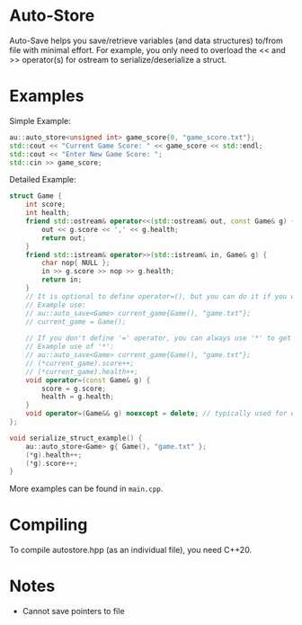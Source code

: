 # Auto-Store
Auto-Save helps you save/retrieve variables (and data structures) to/from file with minimal effort. 
For example, you only need to overload the << and >> operator(s) for ostream to serialize/deserialize a struct.

# Examples
Simple Example:
```c++
au::auto_store<unsigned int> game_score{0, "game_score.txt"};
std::cout << "Current Game Score: " << game_score << std::endl;
std::cout << "Enter New Game Score: ";
std::cin >> game_score;
```
Detailed Example:
```c++
struct Game {
	int score;
	int health;
	friend std::ostream& operator<<(std::ostream& out, const Game& g) {
		out << g.score << ',' << g.health;
		return out;
	}
	friend std::istream& operator>>(std::istream& in, Game& g) {
		char nop{ NULL };
		in >> g.score >> nop >> g.health;
		return in;
	}
	// It is optional to define operator=(), but you can do it if you want to use the '=' operator.
	// Example use:
	// au::auto_save<Game> current_game{Game(), "game.txt"};
	// current_game = Game();
	
	// If you don't define '=' operator, you can always use '*' to get the object stored inside auto_save
	// Example use of '*':
	// au::auto_save<Game> current_game{Game(), "game.txt"};
	// (*current_game).score++;
	// (*current_game).health++;
	void operator=(const Game& g) {
		score = g.score;
		health = g.health;
	}
	void operator=(Game&& g) noexcept = delete; // typically used for efficiency
};

void serialize_struct_example() {
	au::auto_store<Game> g{ Game(), "game.txt" };
	(*g).health++;
	(*g).score++;
}
```
More examples can be found in ```main.cpp```.

# Compiling
To compile autostore.hpp (as an individual file), you need C++20.

# Notes
- Cannot save pointers to file
